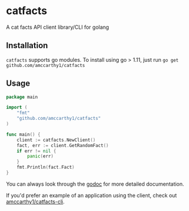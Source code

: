catfacts
========

A cat facts API client library/CLI for golang

## Installation

`catfacts` supports go modules. To install using go > 1.11, just run `go get
github.com/amccarthy1/catfacts`

## Usage
```go
package main

import (
    "fmt"
    "github.com/amccarthy1/catfacts"
)

func main() {
    client := catfacts.NewClient()
    fact, err := client.GetRandomFact()
    if err != nil {
        panic(err)
    }
    fmt.Println(fact.Fact)
}
```

You can always look through the
[godoc](https://godoc.org/github.com/amccarthy1/catfacts) for more detailed
documentation.

If you'd prefer an example of an application using the client, check out
[amccarthy1/catfacts-cli](https://github.com/amccarthy1/catfacts-cli).

